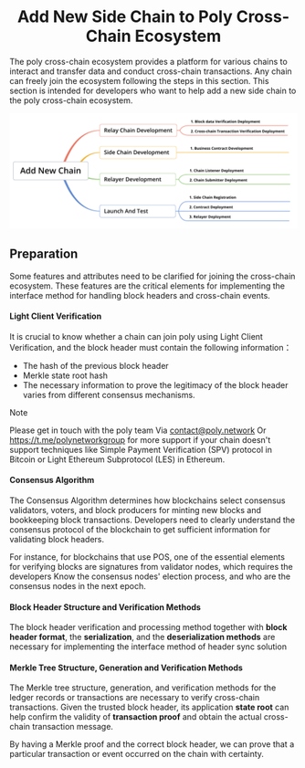 <h1 align="center">Add New Side Chain to Poly Cross-Chain Ecosystem</h1>

The poly cross-chain ecosystem provides a platform for various chains to interact and transfer data and conduct cross-chain transactions. Any chain can freely join the ecosystem following the steps in this section. This section is intended for developers who want to help add a new side chain to the poly cross-chain ecosystem. 

<div align=center><img src="relay_chain/resources/add_chain_flow.png" alt=""/></div>

## Preparation

Some features and attributes need to be clarified for joining the cross-chain ecosystem. These features are the critical elements for implementing the interface method for handling block headers and cross-chain events.

#### Light Client Verification

It is crucial to know whether a chain can join poly using Light Client Verification, and the block header must contain the following information：

- The hash of the previous block header
- Merkle state root hash
- The necessary information to prove the legitimacy of the block header varies from different consensus mechanisms.

> [!NOTE]
> Please get in touch with the poly team Via <a href="mailto:contact@poly.network">contact@poly.network</a> Or https://t.me/polynetworkgroup for more support if your chain doesn't support techniques like Simple Payment Verification (SPV) protocol in Bitcoin or  Light Ethereum Subprotocol (LES) in Ethereum.

#### Consensus Algorithm

The Consensus Algorithm determines how blockchains select consensus validators,  voters, and block producers for minting new blocks and bookkeeping block transactions. Developers need to clearly understand the consensus protocol of the blockchain to get sufficient information for validating block headers.

For instance, for blockchains that use POS, one of the essential elements for verifying blocks are signatures from validator nodes, which requires the developers Know the consensus nodes' election process, and who are the consensus nodes in the next epoch.

#### Block Header Structure and Verification Methods

The block header verification and processing method together with **block header format**, the **serialization**, and the **deserialization methods** are necessary for implementing the interface method of header sync solution

#### Merkle Tree Structure, Generation and Verification Methods

The Merkle tree structure, generation, and verification methods for the ledger records or transactions are necessary to verify cross-chain transactions.  Given the trusted block header, its application **state root** can help confirm the validity of **transaction proof** and obtain the actual cross-chain transaction message. 

By having a Merkle proof and the correct block header, we can prove that a particular transaction or event occurred on the chain with certainty.

